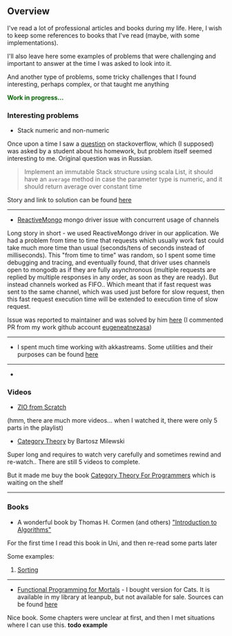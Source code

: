## Overview

I've read a lot of professional articles and books during my life. Here, I wish to keep some references to books that I've read (maybe, with some implementations). 

I'll also leave here some examples of problems that were challenging and important to answer at the time I was asked to look into it.

And another type of problems, some tricky challenges that I found interesting, perhaps complex, or that taught me anything 


**<span style="color:darkgreen">Work in progress...</span>**


### Interesting problems

- Stack numeric and non-numeric

Once upon a time I saw a [question](https://ru.stackoverflow.com/q/1278314/417043) on stackoverflow, which (I supposed) was asked by a student about his homework, but problem itself seemed interesting to me. Original question was in Russian.

> Implement an immutable Stack structure using scala List, it should have an `average` method in case the parameter type is numeric, and it should return average over constant time 

Story and link to solution can be found [here](Stack.md)

---

- [ReactiveMongo](https://github.com/ReactiveMongo/ReactiveMongo) mongo driver issue with concurrent usage of channels

Long story in short - we used ReactiveMongo driver in our application. We had a problem from time to time that requests which usually work fast could take much more time than usual (seconds/tens of seconds instead of milliseconds). This "from time to time" was random, so I spent some time debugging and tracing, and eventually found, that driver uses channels open to mongodb as if they are fully asynchronous (multiple requests are replied by multiple responses in any order, as soon as they are ready). But instead channels worked as FIFO.. Which meant that if fast request was sent to the same channel, which was used just before for slow request, then this fast request execution time will be extended to execution time of slow request.

Issue was reported to maintainer and was solved by him [here](https://github.com/ReactiveMongo/ReactiveMongo/pull/762) (I commented PR from my work github account [eugeneatnezasa](https://github.com/eugeneatnezasa))

---

- I spent much time working with akkastreams. Some utilities and their purposes can be found [here](AkkaStreams.md)

---

- 

### Videos

- [ZIO from Scratch](https://www.youtube.com/playlist?list=PLvdARMfvom9B21CNSdn88ldDKCWKZ8Kfx)

(hmm, there are much more videos... when I watched it, there were only 5 parts in the playlist)

- [Category Theory](https://www.youtube.com/playlist?list=PLbgaMIhjbmEnaH_LTkxLI7FMa2HsnawM_) by Bartosz Milewski

Super long and requires to watch very carefully and sometimes rewind and re-watch.. There are still 5 videos to complete.

But it made me buy the book [Category Theory For Programmers](https://github.com/hmemcpy/milewski-ctfp-pdf) which is waiting on the shelf

---

### Books

- A wonderful book by Thomas H. Cormen (and others) ["Introduction to Algorithms"](https://www.amazon.de/-/en/Thomas-H-Cormen/dp/026204630X/)

For the first time I read this book in Uni, and then re-read some parts later

Some examples:

1. [Sorting](https://github.com/ximera239/cv/blob/main/modules/cormen/src/main/scala/com/zhoga/cv/cormen/Sorting.scala)


---

- [Functional Programming for Mortals](https://leanpub.com/fpmortals) - I bought version for Cats. It is available in my library at leanpub, but not available for sale. Sources can be found [here](https://github.com/sadhu89/fpmortals-cats)

Nice book. Some chapters were unclear at first, and then I met situations where I can use this. **todo example**  